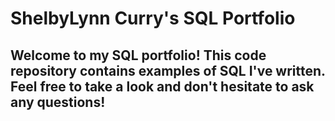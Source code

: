 # ShelbyLynn Curry's SQL Portfolio

## Welcome to my SQL portfolio! This code repository contains examples of SQL I've written. Feel free to take a look and don't hesitate to ask any questions!



